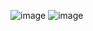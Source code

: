 ![image](https://github.com/Tohirjon-Odilov/Bootcamp-Result/assets/82634626/eb5744a8-9ca2-48ab-8d3d-12c5f58f31d8)
![image](https://github.com/Tohirjon-Odilov/Bootcamp-Result/assets/82634626/da04f5af-7987-4efc-ab42-5cdacee2d62f)
